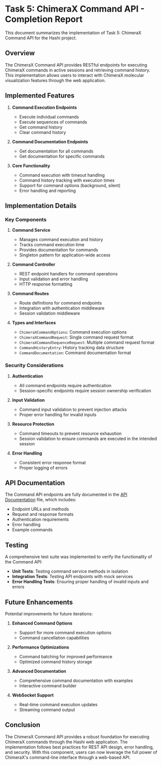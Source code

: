 # Task 5: ChimeraX Command API - Completion Report

This document summarizes the implementation of Task 5: ChimeraX Command API for the Hashi project.

## Overview

The ChimeraX Command API provides RESTful endpoints for executing ChimeraX commands in active sessions and retrieving command history. This implementation allows users to interact with ChimeraX molecular visualization features through the web application.

## Implemented Features

1. **Command Execution Endpoints**
   - Execute individual commands
   - Execute sequences of commands
   - Get command history
   - Clear command history

2. **Command Documentation Endpoints**
   - Get documentation for all commands
   - Get documentation for specific commands

3. **Core Functionality**
   - Command execution with timeout handling
   - Command history tracking with execution times
   - Support for command options (background, silent)
   - Error handling and reporting

## Implementation Details

### Key Components

1. **Command Service**
   - Manages command execution and history
   - Tracks command execution time
   - Provides documentation for commands
   - Singleton pattern for application-wide access

2. **Command Controller**
   - REST endpoint handlers for command operations
   - Input validation and error handling
   - HTTP response formatting

3. **Command Routes**
   - Route definitions for command endpoints
   - Integration with authentication middleware
   - Session validation middleware

4. **Types and Interfaces**
   - `ChimeraXCommandOptions`: Command execution options
   - `ChimeraXCommandRequest`: Single command request format
   - `ChimeraXCommandSequenceRequest`: Multiple command request format
   - `CommandHistoryEntry`: History tracking data structure
   - `CommandDocumentation`: Command documentation format

### Security Considerations

1. **Authentication**
   - All command endpoints require authentication
   - Session-specific endpoints require session ownership verification

2. **Input Validation**
   - Command input validation to prevent injection attacks
   - Proper error handling for invalid inputs

3. **Resource Protection**
   - Command timeouts to prevent resource exhaustion
   - Session validation to ensure commands are executed in the intended session

4. **Error Handling**
   - Consistent error response format
   - Proper logging of errors

## API Documentation

The Command API endpoints are fully documented in the [API Documentation](api_documentation.md) file, which includes:

- Endpoint URLs and methods
- Request and response formats
- Authentication requirements
- Error handling
- Example commands

## Testing

A comprehensive test suite was implemented to verify the functionality of the Command API:

- **Unit Tests**: Testing command service methods in isolation
- **Integration Tests**: Testing API endpoints with mock services
- **Error Handling Tests**: Ensuring proper handling of invalid inputs and errors

## Future Enhancements

Potential improvements for future iterations:

1. **Enhanced Command Options**
   - Support for more command execution options
   - Command cancellation capabilities

2. **Performance Optimizations**
   - Command batching for improved performance
   - Optimized command history storage

3. **Advanced Documentation**
   - Comprehensive command documentation with examples
   - Interactive command builder

4. **WebSocket Support**
   - Real-time command execution updates
   - Streaming command output

## Conclusion

The ChimeraX Command API provides a robust foundation for executing ChimeraX commands through the Hashi web application. The implementation follows best practices for REST API design, error handling, and security. With this component, users can now leverage the full power of ChimeraX's command-line interface through a web-based API.